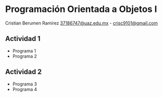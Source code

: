 # Programación Orientada a Objetos I

Cristian Berumen Ramírez
37186747@uaz.edu.mx - crisc9101@gmail.com

## Actividad 1
- Programa 1
- Programa 2

## Actividad 2
- Programa 3 
- Programa 4
